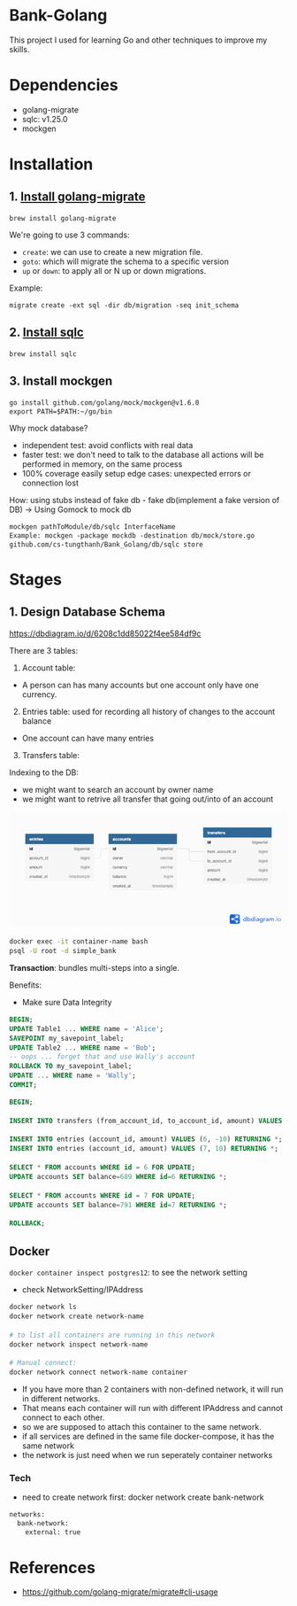 # Bank-Golang
This project I used for learning Go and other techniques to improve my skills.

# Dependencies
- golang-migrate
- sqlc: v1.25.0
- mockgen

# Installation
## 1. [Install golang-migrate](https://github.com/golang-migrate/migrate)
```
brew install golang-migrate
```
We're going to use 3 commands:
- `create`: we can use to create a new migration file.
- `goto`: which will migrate the schema to a specific version
- `up` or `down`: to apply all or N up or down migrations.

Example:
```
migrate create -ext sql -dir db/migration -seq init_schema
```

## 2. [Install sqlc](https://docs.sqlc.dev/en/stable/overview/install.html)
```
brew install sqlc
```

## 3. Install mockgen
```
go install github.com/golang/mock/mockgen@v1.6.0
export PATH=$PATH:~/go/bin
```

Why mock database?
- independent test: avoid conflicts with real data
- faster test:
    we don't need to talk to the database
    all actions will be performed in memory, on the same process
- 100% coverage
    easily setup edge cases: unexpected errors or connection lost
     
How: using stubs instead of fake db
    - fake db(implement a fake version of DB)
-> Using Gomock to mock db

```
mockgen pathToModule/db/sqlc InterfaceName
Example: mockgen -package mockdb -destination db/mock/store.go github.com/cs-tungthanh/Bank_Golang/db/sqlc store
```

# Stages
## 1. Design Database Schema
https://dbdiagram.io/d/6208c1dd85022f4ee584df9c

There are 3 tables:
1. Account table:
- A person can has many accounts but one account only have one currency.

2. Entries table: used for recording all history of changes to the account balance
- One account can have many entries
3. Transfers table:

Indexing to the DB:
- we might want to search an account by owner name
- we might want to retrive all transfer that going out/into of an account


![Database graph](./doc/Simple_Bank.png)

```bash
docker exec -it container-name bash
psql -U root -d simple_bank
```

**Transaction**: bundles multi-steps into a single.

Benefits:
- Make sure Data Integrity

```sql
BEGIN;
UPDATE Table1 ... WHERE name = 'Alice';
SAVEPOINT my_savepoint_label;
UPDATE Table2 ... WHERE name = 'Bob';
-- oops ... forget that and use Wally's account
ROLLBACK TO my_savepoint_label;
UPDATE ... WHERE name = 'Wally';
COMMIT;
```


```sql
BEGIN;

INSERT INTO transfers (from_account_id, to_account_id, amount) VALUES (6,7,10) RETURNING *;

INSERT INTO entries (account_id, amount) VALUES (6, -10) RETURNING *;
INSERT INTO entries (account_id, amount) VALUES (7, 10) RETURNING *;

SELECT * FROM accounts WHERE id = 6 FOR UPDATE;
UPDATE accounts SET balance=689 WHERE id=6 RETURNING *;

SELECT * FROM accounts WHERE id = 7 FOR UPDATE;
UPDATE accounts SET balance=791 WHERE id=7 RETURNING *;

ROLLBACK;
```

## Docker
`docker container inspect postgres12`: to see the network setting
- check NetworkSetting/IPAddress

```bash
docker network ls
docker network create network-name

# to list all containers are running in this network
docker network inspect network-name

# Manual connect: 
docker network connect network-name container
```

- If you have more than 2 containers with non-defined network, it will run in different networks.
- That means each container will run with different IPAddress and cannot connect to each other.
- so we are supposed to attach this container to the same network.
- if all services are defined in the same file docker-compose, it has the same network
- the network is just need when we run seperately container
networks
### Tech
- need to create network first: docker network create bank-network
```
networks:
  bank-network:
    external: true
```


# References
- https://github.com/golang-migrate/migrate#cli-usage
